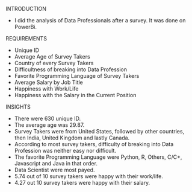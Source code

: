INTRODUCTION
* I did the analysis of Data Professionals after a survey. It was done on PowerBi.

 REQUIREMENTS 
 * Unique ID
 * Average Age of Survey Takers
 * Country of every Survey Takers
 * Difficultness of breaking into Data Profession
 * Favorite Programming Language of Survey Takers
 * Average Salary by Job Title
 * Happiness with Work/Life
 * Happiness with the Salary in the Current Position

INSIGHTS
* There were 630 unique ID.
* The average age was 29.87.
* Survey Takers were from United States, followed by other countries, then India, United Kingdom and lastly Canada.
* According to most survey takers, difficulty of breaking into Data Profession was neither easy nor difficult.
* The favorite Programming Language were Python, R, Others, C/C+, Javascript and Java in that order.
* Data Scientist were most payed.
* 5.74 out of 10 survey takers were happy with their work/life.
* 4.27 out 10 survey takers were happy with their salary.
  
